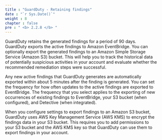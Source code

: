 ```yaml
---
title : "GuardDuty - Retaining findings"
date : "`r Sys.Date()`"
weight : 8
chapter : false
pre : " <b> 2.2.8 </b> "
---
```



GuardDuty retains the generated findings for a period of 90 days. GuardDuty exports the active findings to Amazon EventBridge. You can optionally export the generated findings to an Amazon Simple Storage Service (Amazon S3) bucket. This will help you to track the historical data of potentially suspicious activities in your account and evaluate whether the recommended remediation steps were successful.

Any new active findings that GuardDuty generates are automatically exported within about 5 minutes after the finding is generated. You can set the frequency for how often updates to the active findings are exported to EventBridge. The frequency that you select applies to the exporting of new occurrences of existing findings to EventBridge, your S3 bucket (when configured), and Detective (when integrated).

When you configure settings to export findings to an Amazon S3 bucket, GuardDuty uses AWS Key Management Service (AWS KMS) to encrypt the findings data in your S3 bucket. This requires you to add permissions to your S3 bucket and the AWS KMS key so that GuardDuty can use them to export findings in your account.